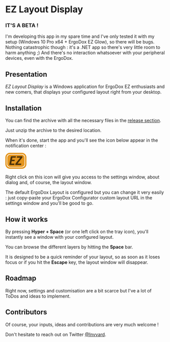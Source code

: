 # EZ Layout Display

### IT'S A BETA !
I'm developing this app in my spare time and I've only tested it with my setup (Windows 10 Pro x64 + ErgoDox EZ Glow), so there will be bugs. Nothing catastrophic though : it's a .NET app so there's very little room to harm anything ;)
And there's no interaction whatsoever with your peripheral devices, even with the ErgoDox.

## Presentation
_EZ Layout Display_ is a Windows application for ErgoDox EZ enthusiasts and new comers, that displays your configured layout right from your desktop.

## Installation
You can find the archive with all the necessary files in the [release section](https://github.com/Invvard/EZLayoutDisplay/releases).

Just unzip the archive to the desired location.

When it's done, start the app and you'll see the icon below appear in the notification center :

![EZ Layout Display logo](https://github.com/Invvard/EZLayoutDisplay/blob/master/resources/Images/EZLayoutDisplay_TrayIcon_Small.png)

Right click on this icon will give you access to the settings window, about dialog and, of course, the layout window.

The default ErgoDox Layout is configured but you can change it very easily : just copy-paste your ErgoDox Configurator custom layout URL in the settings window and you'll be good to go.

## How it works
By pressing **Hyper + Space** (or one left click on the tray icon), you'll instantly see a window with your configured layout.

You can browse the different layers by hitting the **Space** bar.

It is designed to be a quick reminder of your layout, so as soon as it loses focus or if you hit the **Escape** key, the layout window will disappear.

## Roadmap 
Right now, settings and customisation are a bit scarce but I've a lot of ToDos and ideas to implement.

## Contributors
Of course, your inputs, ideas and contributions are very much welcome !

Don't hesitate to reach out on Twitter [@Invvard](https://twitter.com/invvard).
